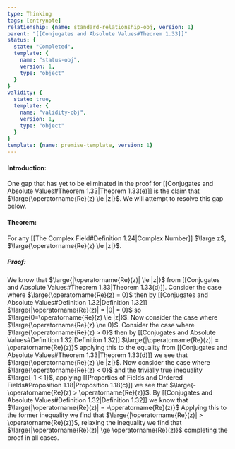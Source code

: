 ```yaml
---
type: Thinking
tags: [entrynote]
relationship: {name: standard-relationship-obj, version: 1}
parent: "[[Conjugates and Absolute Values#Theorem 1.33]]"
status: {
  state: "Completed",
  template: {
    name: "status-obj",
    version: 1,
    type: "object"
  }
}
validity: {
  state: true,
  template: {
    name: "validity-obj",
    version: 1,
    type: "object"
  }
}
template: {name: premise-template, version: 1}
---
```

#### Introduction: 
One gap that has yet to be eliminated in the proof for [[Conjugates and Absolute Values#Theorem 1.33|Theorem 1.33(e)]] is the claim that $\large{\operatorname{Re}(z) \le |z|}$. We will attempt to resolve this gap below. 

#### Theorem:
For any [[The Complex Field#Definition 1.24|Complex Number]] $\large z$, $\large{\operatorname{Re}(z) \le |z|}$.

##### Proof:
We know that $\large{|\operatorname{Re}(z)| \le |z|}$ from [[Conjugates and Absolute Values#Theorem 1.33|Theorem 1.33(d)]]. Consider the case where $\large{\operatorname{Re}(z) = 0}$ then by [[Conjugates and Absolute Values#Definition 1.32|Definition 1.32]] $\large{|\operatorname{Re}(z)| = |0| = 0}$ so $\large{0=\operatorname{Re}(z) \le |z|}$. Now consider the case where $\large{\operatorname{Re}(z) \ne 0}$. Consider the case where $\large{\operatorname{Re}(z) > 0}$ then by [[Conjugates and Absolute Values#Definition 1.32|Definition 1.32]] $\large{|\operatorname{Re}(z)| = \operatorname{Re}(z)}$ applying this to the equality from [[Conjugates and Absolute Values#Theorem 1.33|Theorem 1.33(d)]] we see that $\large{\operatorname{Re}(z) \le |z|}$. Now consider the case where $\large{\operatorname{Re}(z) < 0}$ and the trivially true inequality $\large{-1 < 1}$, applying [[Properties of Fields and Ordered Fields#Proposition 1.18|Proposition 1.18(c)]] we see that $\large{-\operatorname{Re}(z) > \operatorname{Re}(z)}$. By [[Conjugates and Absolute Values#Definition 1.32|Definition 1.32]] we know that $\large{|\operatorname{Re}(z)| = -\operatorname{Re}(z)}$ Applying this to the former inequality we find that $\large{|\operatorname{Re}(z)| > \operatorname{Re}(z)}$, relaxing the inequality we find that $\large{|\operatorname{Re}(z)| \ge \operatorname{Re}(z)}$ completing the proof in all cases.